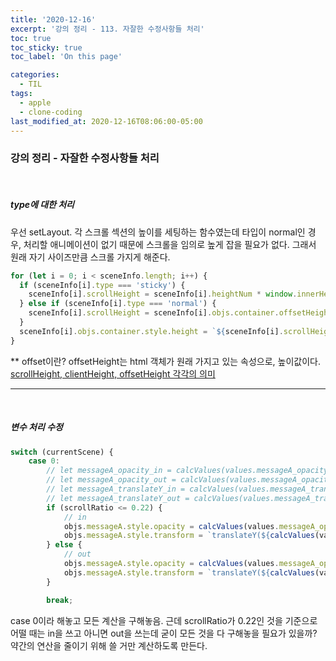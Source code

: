 ```yaml
---
title: '2020-12-16'
excerpt: '강의 정리 - 113. 자잘한 수정사항들 처리'
toc: true
toc_sticky: true
toc_label: 'On this page'

categories:
  - TIL
tags:
  - apple
  - clone-coding
last_modified_at: 2020-12-16T08:06:00-05:00
---
```


### 강의 정리 - 자잘한 수정사항들 처리

<br />

##### type에 대한 처리

우선 setLayout. 각 스크롤 섹션의 높이를 세팅하는 함수였는데 타입이 normal인 경우, 처리할 애니메이션이 없기 때문에 스크롤을 임의로 높게 잡을 필요가 없다. 그래서 원래 자기 사이즈만큼 스크롤 가지게 해준다.

```javascript
for (let i = 0; i < sceneInfo.length; i++) {
  if (sceneInfo[i].type === 'sticky') {
    sceneInfo[i].scrollHeight = sceneInfo[i].heightNum * window.innerHeight;
  } else if (sceneInfo[i].type === 'normal') {
    sceneInfo[i].scrollHeight = sceneInfo[i].objs.container.offsetHeight;
  }
  sceneInfo[i].objs.container.style.height = `${sceneInfo[i].scrollHeight}px`;
}
```

\*\* offset이란?
offsetHeight는 html 객체가 원래 가지고 있는 속성으로, 높이값이다.
[scrollHeight, clientHeight, offsetHeight 각각의 의미](https://jwizard.tistory.com/10)

---

<br />

##### 변수 처리 수정

```javascript
switch (currentScene) {
    case 0:
        // let messageA_opacity_in = calcValues(values.messageA_opacity_in, currentYOffset);
        // let messageA_opacity_out = calcValues(values.messageA_opacity_out, currentYOffset);
        // let messageA_translateY_in = calcValues(values.messageA_translateY_in, currentYOffset);
        // let messageA_translateY_out = calcValues(values.messageA_translateY_out, currentYOffset);
        if (scrollRatio <= 0.22) {
            // in
            objs.messageA.style.opacity = calcValues(values.messageA_opacity_in, currentYOffset);
            objs.messageA.style.transform = `translateY(${calcValues(values.messageA_translateY_in, currentYOffset)}%)`;
        } else {
            // out
            objs.messageA.style.opacity = calcValues(values.messageA_opacity_out, currentYOffset);
            objs.messageA.style.transform = `translateY(${calcValues(values.messageA_translateY_out, currentYOffset)}%)`;
        }

        break;
```

case 0이라 해놓고 모든 계산을 구해놓음. 근데 scrollRatio가 0.22인 것을 기준으로 어떨 때는 in을 쓰고 아니면 out을 쓰는데 굳이 모든 것을 다 구해놓을 필요가 있을까? 약간의 연산을 줄이기 위해 쓸 거만 계산하도록 만든다.
